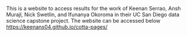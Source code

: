 This is a website to access results for the work of Keenan Serrao, Ansh Murajl, Nick Swetlin, and Ifunanya Okoroma in their UC San Diego data science capstone project. The website can be accessed below 
<https://keenans04.github.io/cotta-pages/>
